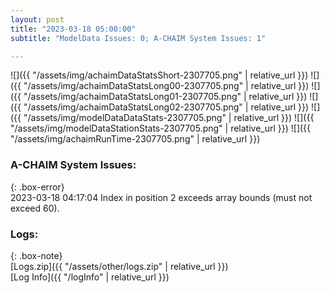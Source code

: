 ```yaml
---
layout: post
title: "2023-03-18 05:00:00"
subtitle: "ModelData Issues: 0; A-CHAIM System Issues: 1"

---
```


![]({{ "/assets/img/achaimDataStatsShort-2307705.png" | relative_url }})
![]({{ "/assets/img/achaimDataStatsLong00-2307705.png" | relative_url }})
![]({{ "/assets/img/achaimDataStatsLong01-2307705.png" | relative_url }})
![]({{ "/assets/img/achaimDataStatsLong02-2307705.png" | relative_url }})
![]({{ "/assets/img/modelDataDataStats-2307705.png" | relative_url }})
![]({{ "/assets/img/modelDataStationStats-2307705.png" | relative_url }})
![]({{ "/assets/img/achaimRunTime-2307705.png" | relative_url }})


### A-CHAIM System Issues:  
  
{: .box-error}  
2023-03-18 04:17:04 Index in position 2 exceeds array bounds (must not exceed 60).  

### Logs:  
  
{: .box-note}  
[Logs.zip]({{ "/assets/other/logs.zip" | relative_url }})  
[Log Info]({{ "/logInfo" | relative_url }})  
